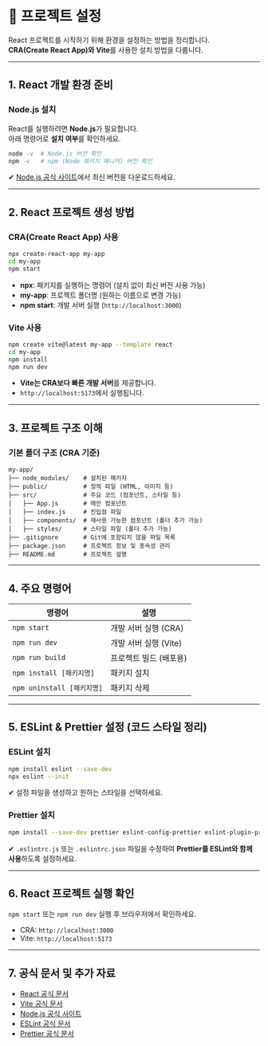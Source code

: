 # 📌 프로젝트 설정

React 프로젝트를 시작하기 위해 환경을 설정하는 방법을 정리합니다.  
**CRA(Create React App)와 Vite**를 사용한 설치 방법을 다룹니다.

---

## 1. React 개발 환경 준비

### Node.js 설치
React를 실행하려면 **Node.js**가 필요합니다.  
아래 명령어로 **설치 여부**를 확인하세요.

```sh
node -v  # Node.js 버전 확인
npm -v   # npm (Node 패키지 매니저) 버전 확인
```

✔ [Node.js 공식 사이트](https://nodejs.org/)에서 최신 버전을 다운로드하세요.

---

## 2. React 프로젝트 생성 방법

### CRA(Create React App) 사용
```sh
npx create-react-app my-app
cd my-app
npm start
```
- **npx**: 패키지를 실행하는 명령어 (설치 없이 최신 버전 사용 가능)
- **my-app**: 프로젝트 폴더명 (원하는 이름으로 변경 가능)
- **npm start**: 개발 서버 실행 (`http://localhost:3000`)

### Vite 사용
```sh
npm create vite@latest my-app --template react
cd my-app
npm install
npm run dev
```
- **Vite는 CRA보다 빠른 개발 서버**를 제공합니다.
- `http://localhost:5173`에서 실행됩니다.

---

## 3. 프로젝트 구조 이해

### 기본 폴더 구조 (CRA 기준)
```
my-app/
├── node_modules/    # 설치된 패키지
├── public/          # 정적 파일 (HTML, 이미지 등)
├── src/             # 주요 코드 (컴포넌트, 스타일 등)
│   ├── App.js       # 메인 컴포넌트
│   ├── index.js     # 진입점 파일
│   ├── components/  # 재사용 가능한 컴포넌트 (폴더 추가 가능)
│   ├── styles/      # 스타일 파일 (폴더 추가 가능)
├── .gitignore       # Git에 포함되지 않을 파일 목록
├── package.json     # 프로젝트 정보 및 종속성 관리
├── README.md        # 프로젝트 설명
```

---

## 4. 주요 명령어

| 명령어 | 설명 |
|--------|------|
| `npm start` | 개발 서버 실행 (CRA) |
| `npm run dev` | 개발 서버 실행 (Vite) |
| `npm run build` | 프로젝트 빌드 (배포용) |
| `npm install [패키지명]` | 패키지 설치 |
| `npm uninstall [패키지명]` | 패키지 삭제 |

---

## 5. ESLint & Prettier 설정 (코드 스타일 정리)

### ESLint 설치
```sh
npm install eslint --save-dev
npx eslint --init
```
✔ 설정 파일을 생성하고 원하는 스타일을 선택하세요.

### Prettier 설치
```sh
npm install --save-dev prettier eslint-config-prettier eslint-plugin-prettier
```
✔ `.eslintrc.js` 또는 `.eslintrc.json` 파일을 수정하여 **Prettier를 ESLint와 함께 사용**하도록 설정하세요.

---

## 6. React 프로젝트 실행 확인
`npm start` 또는 `npm run dev` 실행 후 브라우저에서 확인하세요.
- CRA: `http://localhost:3000`
- Vite: `http://localhost:5173`

---

## 7. 공식 문서 및 추가 자료
- [React 공식 문서](https://react.dev/)
- [Vite 공식 문서](https://vitejs.dev/)
- [Node.js 공식 사이트](https://nodejs.org/)
- [ESLint 공식 문서](https://eslint.org/)
- [Prettier 공식 문서](https://prettier.io/)
